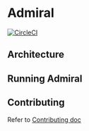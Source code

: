 # Admiral

[![CircleCI](https://circleci.com/gh/istio-ecosystem/admiral/tree/master.svg?style=svg)](https://circleci.com/gh/istio-ecosystem/admiral/tree/master)

## Architecture

## Running Admiral

## Contributing
Refer to [Contributing doc](./CONTRIBUTING.md)
